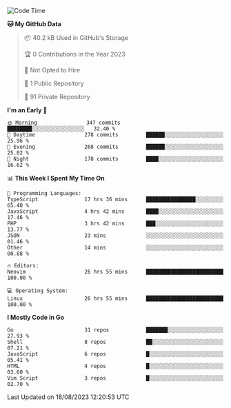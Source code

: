 
<!--START_SECTION:waka-->
![Code Time](http://img.shields.io/badge/Code%20Time-3%2C927%20hrs%2045%20mins-blue)

**🐱 My GitHub Data** 

> 📦 40.2 kB Used in GitHub's Storage 
 > 
> 🏆 0 Contributions in the Year 2023
 > 
> 🚫 Not Opted to Hire
 > 
> 📜 1 Public Repository 
 > 
> 🔑 91 Private Repository 
 > 
**I'm an Early 🐤** 

```text
🌞 Morning                347 commits         ████████░░░░░░░░░░░░░░░░░   32.40 % 
🌆 Daytime                278 commits         ██████░░░░░░░░░░░░░░░░░░░   25.96 % 
🌃 Evening                268 commits         ██████░░░░░░░░░░░░░░░░░░░   25.02 % 
🌙 Night                  178 commits         ████░░░░░░░░░░░░░░░░░░░░░   16.62 % 
```


📊 **This Week I Spent My Time On** 

```text
💬 Programming Languages: 
TypeScript               17 hrs 36 mins      ████████████████░░░░░░░░░   65.40 % 
JavaScript               4 hrs 42 mins       ████░░░░░░░░░░░░░░░░░░░░░   17.46 % 
PHP                      3 hrs 42 mins       ███░░░░░░░░░░░░░░░░░░░░░░   13.77 % 
JSON                     23 mins             ░░░░░░░░░░░░░░░░░░░░░░░░░   01.46 % 
Other                    14 mins             ░░░░░░░░░░░░░░░░░░░░░░░░░   00.88 % 

🔥 Editors: 
Neovim                   26 hrs 55 mins      █████████████████████████   100.00 % 

💻 Operating System: 
Linux                    26 hrs 55 mins      █████████████████████████   100.00 % 
```

**I Mostly Code in Go** 

```text
Go                       31 repos            ███████░░░░░░░░░░░░░░░░░░   27.93 % 
Shell                    8 repos             ██░░░░░░░░░░░░░░░░░░░░░░░   07.21 % 
JavaScript               6 repos             █░░░░░░░░░░░░░░░░░░░░░░░░   05.41 % 
HTML                     4 repos             █░░░░░░░░░░░░░░░░░░░░░░░░   03.60 % 
Vim Script               3 repos             █░░░░░░░░░░░░░░░░░░░░░░░░   02.70 % 
```




 Last Updated on 18/08/2023 12:20:53 UTC
<!--END_SECTION:waka-->

